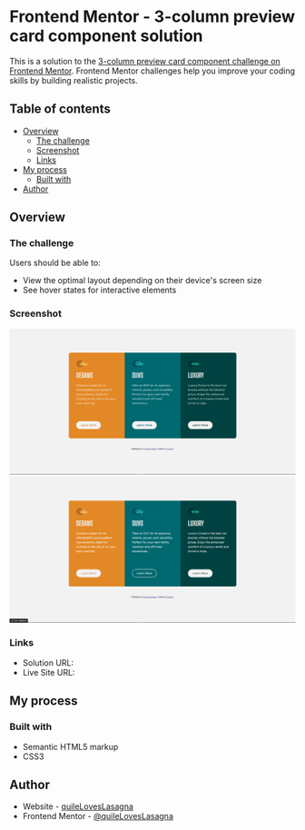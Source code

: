 # Frontend Mentor - 3-column preview card component solution

This is a solution to the [3-column preview card component challenge on Frontend Mentor](https://www.frontendmentor.io/challenges/3column-preview-card-component-pH92eAR2-). Frontend Mentor challenges help you improve your coding skills by building realistic projects.

## Table of contents

- [Overview](#overview)
  - [The challenge](#the-challenge)
  - [Screenshot](#screenshot)
  - [Links](#links)
- [My process](#my-process)
  - [Built with](#built-with)
- [Author](#author)

## Overview

### The challenge

Users should be able to:

- View the optimal layout depending on their device's screen size
- See hover states for interactive elements

### Screenshot

![screenshot 1](./assets/screenshot1.png)
![screenshot 2](./assets/screenshot2.png)

### Links

- Solution URL: []()
- Live Site URL: []()

## My process

### Built with

- Semantic HTML5 markup
- CSS3

## Author

- Website - [quileLovesLasagna]()
- Frontend Mentor - [@quileLovesLasagna](https://www.frontendmentor.io/profile/quielLovesLasagna)
